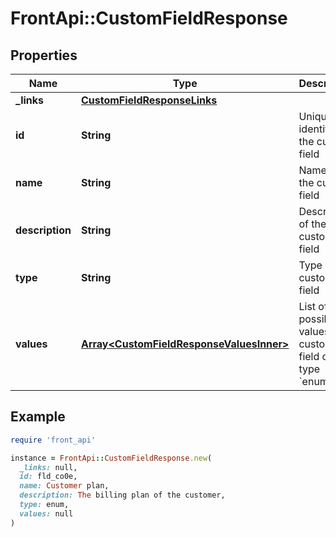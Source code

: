 # FrontApi::CustomFieldResponse

## Properties

| Name | Type | Description | Notes |
| ---- | ---- | ----------- | ----- |
| **_links** | [**CustomFieldResponseLinks**](CustomFieldResponseLinks.md) |  |  |
| **id** | **String** | Unique identifier of the custom field |  |
| **name** | **String** | Name of the custom field |  |
| **description** | **String** | Description of the custom field |  |
| **type** | **String** | Type of the custom field |  |
| **values** | [**Array&lt;CustomFieldResponseValuesInner&gt;**](CustomFieldResponseValuesInner.md) | List of possible values for a custom field of type &#x60;enum&#x60;. | [optional] |

## Example

```ruby
require 'front_api'

instance = FrontApi::CustomFieldResponse.new(
  _links: null,
  id: fld_co0e,
  name: Customer plan,
  description: The billing plan of the customer,
  type: enum,
  values: null
)
```

